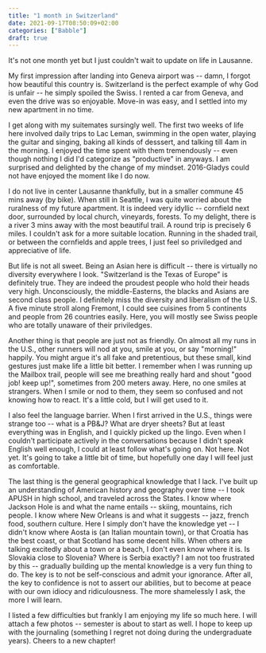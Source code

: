 ```yaml
---
title: "1 month in Switzerland"
date: 2021-09-17T08:50:09+02:00
categories: ["Babble"]
draft: true
---
```

It's not one month yet but I just couldn't wait to update on life in Lausanne. 

My first impression after landing into Geneva airport was -- damn, I forgot how beautiful this country is. Switzerland is the perfect example of why God is unfair -- he simply spoiled the Swiss. I rented a car from Geneva, and even the drive was so enjoyable. Move-in was easy, and I settled into my new apartment in no time. 

I get along with my suitemates sursingly well. The first two weeks of life here involved daily trips to Lac Leman, swimming in the open water, playing the guitar and singing, baking all kinds of desssert, and talking till 4am in the morning. I enjoyed the time spent with them tremendously -- even though nothing I did I'd categorize as "productive" in anyways. I am surprised and delighted by the change of my mindset. 2016-Gladys could not have enjoyed the moment like I do now. 

I do not live in center Lausanne thankfully, but in a smaller commune 45 mins away (by bike). When still in Seattle, I was quite worried about the ruralness of my future apartment. It is indeed very idyllic -- cornfield next door, surrounded by local church, vineyards, forests. To my delight, there is a river 3 mins away with the most beautiful trail. A round trip is precisely 6 miles. I couldn't ask for a more suitable location. Running in the shaded trail, or between the cornfields and apple trees, I just feel so priviledged and appreciative of life. 

But life is not all sweet. Being an Asian here is difficult -- there is virtually no diversity everywhere I look. "Switzerland is the Texas of Europe" is definitely true. They are indeed the proudest people who hold their heads very high. Unconsciously, the middle-Easterns, the blacks and Asians are second class people. I definitely miss the diversity and liberalism of the U.S. A five minute stroll along Fremont, I could see cuisines from 5 continents and people from 26 countries easily. Here, you will mostly see Swiss people who are totally unaware of their priviledges. 

Another thing is that people are just not as friendly. On almost all my runs in the U.S., other runners will nod at you, smile at you, or say "morning!" happily. You might argue it's all fake and pretentious, but these small, kind gestures just make life a little bit better. I remember when I was running up the Mailbox trail, people will see me breathing really hard and shout "good job! keep up!", sometimes from 200 meters away. Here, no one smiles at strangers. When I smile or nod to them, they seem so confused and not knowing how to react. It's a little cold, but I will get used to it. 

I also feel the language barrier. When I first arrived in the U.S., things were strange too -- what is a PB&J? What are dryer sheets? But at least everything was in English, and I quickly picked up the lingo. Even when I couldn't participate actively in the conversations because I didn't speak English well enough, I could at least follow what's going on. Not here. Not yet. It's going to take a little bit of time, but hopefully one day I will feel just as comfortable. 

The last thing is the general geographical knowledge that I lack. I've built up an understanding of American history and geography over time -- I took APUSH in high school, and traveled across the States. I know where Jackson Hole is and what the name entails -- skiing, mountains, rich people. I know where New Orleans is and what it suggests -- jazz, french food, southern culture. Here I simply don't have the knowledge yet -- I didn't know where Aosta is (an Italian mountain town), or that Croatia has the best coast, or that Scotland has some decent hills. When others are talking excitedly about a town or a beach, I don't even know where it is. Is Slovakia close to Slovenia? Where is Serbia exactly? I am not too frustrated by this -- gradually building up the mental knowledge is a very fun thing to do. The key is to not be self-conscious and admit your ignorance. After all, the key to confidence is not to assert our abilities, but to become at peace with our own idiocy and ridiculousness. The more shamelessly I ask, the more I will learn. 

I listed a few difficulties but frankly I am enjoying my life so much here. I will attach a few photos -- semester is about to start as well. I hope to keep up with the journaling (something I regret not doing during the undergraduate years). Cheers to a new chapter! 

